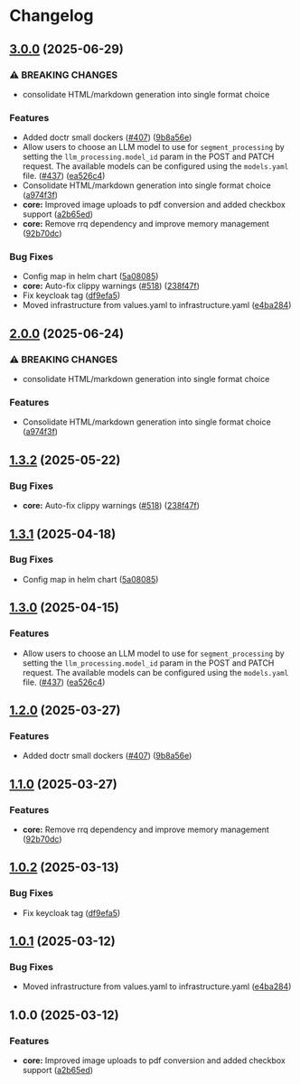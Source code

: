 # Changelog

## [3.0.0](https://github.com/Mirza-Samad-Ahmed-Baig/chunkr/compare/chunkr-chart-v2.0.0...chunkr-chart-v3.0.0) (2025-06-29)


### ⚠ BREAKING CHANGES

* consolidate HTML/markdown generation into single format choice

### Features

* Added doctr small dockers ([#407](https://github.com/Mirza-Samad-Ahmed-Baig/chunkr/issues/407)) ([9b8a56e](https://github.com/Mirza-Samad-Ahmed-Baig/chunkr/commit/9b8a56e273f39aa15d3001c6f7ccb707900dd584))
* Allow users to choose an LLM model to use for `segment_processing` by setting the `llm_processing.model_id` param in the POST and PATCH request. The available models can be configured using the `models.yaml` file. ([#437](https://github.com/Mirza-Samad-Ahmed-Baig/chunkr/issues/437)) ([ea526c4](https://github.com/Mirza-Samad-Ahmed-Baig/chunkr/commit/ea526c4c48692ae5d8a9ba00b70008ce238a4c14))
* Consolidate HTML/markdown generation into single format choice ([a974f3f](https://github.com/Mirza-Samad-Ahmed-Baig/chunkr/commit/a974f3fbc2bd9158ca052c21a121b479e0eb7613))
* **core:** Improved image uploads to pdf conversion and added checkbox support ([a2b65ed](https://github.com/Mirza-Samad-Ahmed-Baig/chunkr/commit/a2b65ed182dcc07af1bccc5b4e98dec3a3335ed8))
* **core:** Remove rrq dependency and improve memory management ([92b70dc](https://github.com/Mirza-Samad-Ahmed-Baig/chunkr/commit/92b70dceb1188cec926e415ff295127a3fb085cc))


### Bug Fixes

* Config map in helm chart ([5a08085](https://github.com/Mirza-Samad-Ahmed-Baig/chunkr/commit/5a08085e3c72647dd0833cdcc5574e99948298d5))
* **core:** Auto-fix clippy warnings ([#518](https://github.com/Mirza-Samad-Ahmed-Baig/chunkr/issues/518)) ([238f47f](https://github.com/Mirza-Samad-Ahmed-Baig/chunkr/commit/238f47fdaf5d2e62d12448424d1018eb1803b8f8))
* Fix keycloak tag ([df9efa5](https://github.com/Mirza-Samad-Ahmed-Baig/chunkr/commit/df9efa5e212a517020e47d66c3820e62ca87acf2))
* Moved infrastructure from values.yaml to infrastructure.yaml ([e4ba284](https://github.com/Mirza-Samad-Ahmed-Baig/chunkr/commit/e4ba284b85c3290f585abce36d97c8c9860bdb9a))

## [2.0.0](https://github.com/lumina-ai-inc/chunkr/compare/chunkr-chart-v1.3.2...chunkr-chart-v2.0.0) (2025-06-24)


### ⚠ BREAKING CHANGES

* consolidate HTML/markdown generation into single format choice

### Features

* Consolidate HTML/markdown generation into single format choice ([a974f3f](https://github.com/lumina-ai-inc/chunkr/commit/a974f3fbc2bd9158ca052c21a121b479e0eb7613))

## [1.3.2](https://github.com/lumina-ai-inc/chunkr/compare/chunkr-chart-v1.3.1...chunkr-chart-v1.3.2) (2025-05-22)


### Bug Fixes

* **core:** Auto-fix clippy warnings ([#518](https://github.com/lumina-ai-inc/chunkr/issues/518)) ([238f47f](https://github.com/lumina-ai-inc/chunkr/commit/238f47fdaf5d2e62d12448424d1018eb1803b8f8))

## [1.3.1](https://github.com/lumina-ai-inc/chunkr/compare/chunkr-chart-v1.3.0...chunkr-chart-v1.3.1) (2025-04-18)


### Bug Fixes

* Config map in helm chart ([5a08085](https://github.com/lumina-ai-inc/chunkr/commit/5a08085e3c72647dd0833cdcc5574e99948298d5))

## [1.3.0](https://github.com/lumina-ai-inc/chunkr/compare/chunkr-chart-v1.2.0...chunkr-chart-v1.3.0) (2025-04-15)


### Features

* Allow users to choose an LLM model to use for `segment_processing` by setting the `llm_processing.model_id` param in the POST and PATCH request. The available models can be configured using the `models.yaml` file. ([#437](https://github.com/lumina-ai-inc/chunkr/issues/437)) ([ea526c4](https://github.com/lumina-ai-inc/chunkr/commit/ea526c4c48692ae5d8a9ba00b70008ce238a4c14))

## [1.2.0](https://github.com/lumina-ai-inc/chunkr/compare/chunkr-chart-v1.1.0...chunkr-chart-v1.2.0) (2025-03-27)


### Features

* Added doctr small dockers ([#407](https://github.com/lumina-ai-inc/chunkr/issues/407)) ([9b8a56e](https://github.com/lumina-ai-inc/chunkr/commit/9b8a56e273f39aa15d3001c6f7ccb707900dd584))

## [1.1.0](https://github.com/lumina-ai-inc/chunkr/compare/chunkr-chart-v1.0.2...chunkr-chart-v1.1.0) (2025-03-27)


### Features

* **core:** Remove rrq dependency and improve memory management ([92b70dc](https://github.com/lumina-ai-inc/chunkr/commit/92b70dceb1188cec926e415ff295127a3fb085cc))

## [1.0.2](https://github.com/lumina-ai-inc/chunkr/compare/chunkr-chart-v1.0.1...chunkr-chart-v1.0.2) (2025-03-13)


### Bug Fixes

* Fix keycloak tag ([df9efa5](https://github.com/lumina-ai-inc/chunkr/commit/df9efa5e212a517020e47d66c3820e62ca87acf2))

## [1.0.1](https://github.com/lumina-ai-inc/chunkr/compare/chunkr-chart-v1.0.0...chunkr-chart-v1.0.1) (2025-03-12)


### Bug Fixes

* Moved infrastructure from values.yaml to infrastructure.yaml ([e4ba284](https://github.com/lumina-ai-inc/chunkr/commit/e4ba284b85c3290f585abce36d97c8c9860bdb9a))

## 1.0.0 (2025-03-12)


### Features

* **core:** Improved image uploads to pdf conversion and added checkbox support ([a2b65ed](https://github.com/lumina-ai-inc/chunkr/commit/a2b65ed182dcc07af1bccc5b4e98dec3a3335ed8))
